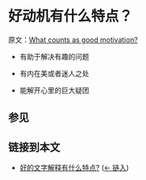 # 好动机有什么特点？

原文：[What counts as good motivation?](https://wiki.issarice.com/wiki/What_counts_as_good_motivation%3F)

* 有助于解决有趣的问题

* 有内在美或者迷人之处

* 能解开心里的巨大疑团

## 参见

## 链接到本文

* [好的文字解释有什么特点?](https://wiki.issarice.com/wiki/What_makes_a_word_explanation_good%3F) ‎ ([← 链入](https://wiki.issarice.com/index.php?title=Special:WhatLinksHere&target=What+makes+a+word+explanation+good%3F))